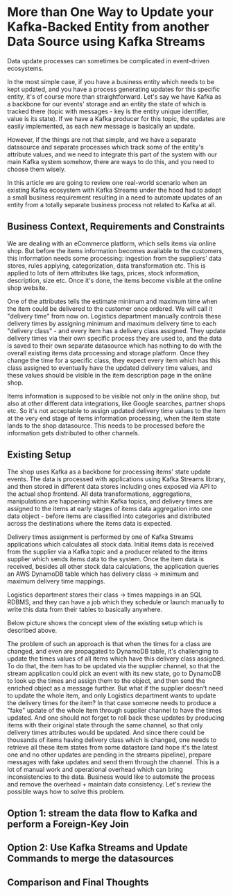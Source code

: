 # More than One Way to Update your Kafka-Backed Entity from another Data Source using Kafka Streams 

Data update processes can sometimes be complicated in event-driven ecosystems. 

In the most simple case, if you have a business entity which needs to be kept updated, and you have a process generating updates for this specific entity, it's of course more than straightforward.
Let's say we have Kafka as a backbone for our events' storage and an entity the state of which is tracked there (topic with messages - key is the entity unique identifier, value is its state). 
If we have a Kafka producer for this topic, the updates are easily implemented, as each new message is basically an update.

However, if the things are not that simple, and we have a separate datasource and separate processes which track some of the entity's attribute values, and we need to integrate this part of the system with our main Kafka system somehow, there are ways to do this, and you need to choose them wisely.

In this article we are going to review one real-world scenario when an existing Kafka ecosystem with Kafka Streams under the hood had to adopt a small business requirement resulting in a need to automate updates of an entity from a totally separate business process not related to Kafka at all.

## Business Context, Requirements and Constraints

We are dealing with an eCommerce platform, which sells items via online shop. 
But before the items information becomes available to the customers, this information needs some processing: ingestion from the suppliers' data stores, rules applying, categorization, data transformation etc. 
This is applied to lots of item attributes like tags, prices, stock information, description, size etc. 
Once it's done, the items become visible at the online shop website.

One of the attributes tells the estimate minimum and maximum time when the item could be delivered to the customer once ordered. 
We will call it "delivery time" from now on. 
Logistics department manually controls these delivery times by assigning minimum and maximum delivery time to each "delivery class" - and every item has a delivery class assigned.
They update delivery times via their own specific process they are used to, and the data is saved to their own separate datasource which has nothing to do with the overall existing items data processing and storage platform.
Once they change the time for a specific class, they expect every item which has this class assigned to eventually have the updated delivery time values, and these values should be visible in the item description page in the online shop.

Items information is supposed to be visible not only in the online shop, but also at other different data integrations, like Google searches, partner shops etc. 
So it's not acceptable to assign updated delivery time values to the item at the very end stage of items information processing, when the item state lands to the shop datasource. 
This needs to be processed before the information gets distributed to other channels.

## Existing Setup

The shop uses Kafka as a backbone for processing items' state update events. 
The data is processed with applications using Kafka Streams library, and then stored in different data stores including ones exposed via API to the actual shop frontend. 
All data transformations, aggregations, manipulations are happening within Kafka topics, and delivery times are assigned to the items at early stages of items data aggregation into one data object - before items are classified into categories and distributed across the destinations where the items data is expected.

Delivery times assignment is performed by one of Kafka Streams applications which calculates all stock data. Initial items data is received from the supplier via a Kafka topic and a producer related to the items supplier which sends items data to the system.
Once the item data is received, besides all other stock data calculations, the application queries an AWS DynamoDB table which has delivery class -> minimum and maximum delivery time mappings.

Logistics department stores their class -> times mappings in an SQL RDBMS, and they can have a job which they schedule or launch manually to write this data from their tables to basically anywhere.

Below picture shows the concept view of the existing setup which is described above.

The problem of such an approach is that when the times for a class are changed, and even are propagated to DynamoDB table, it's challenging to update the times values of all items which have this delivery class assigned.
To do that, the item has to be updated via the supplier channel, so that the stream application could pick an event with its new state, go to DynamoDB to look up the times and assign them to the object, and then send the enriched object as a message further.
But what if the supplier doesn't need to update the whole item, and only Logistics department wants to update the delivery times for the item?
In that case someone needs to produce a "fake" update of the whole item through supplier channel to have the times updated. 
And one should not forget to roll back these updates by producing items with their original state through the same channel, so that only delivery times attributes would be updated.
And since there could be thousands of items having delivery class which is changed, one needs to retrieve all these item states from some datastore (and hope it's the latest one and no other updates are pending in the streams pipeline), prepare messages with fake updates and send them through the channel. 
This is a lot of manual work and operational overhead which can bring inconsistencies to the data. 
Business would like to automate the process and remove the overhead + maintain data consistency.
Let's review the possible ways how to solve this problem.

## Option 1: stream the data flow to Kafka and perform a Foreign-Key Join

## Option 2: Use Kafka Streams and Update Commands to merge the datasources

## Comparison and Final Thoughts

